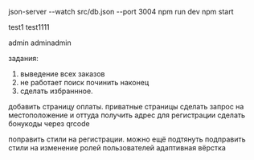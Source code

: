 json-server --watch src/db.json --port 3004
npm run dev
npm start

test1
test1111

admin
adminadmin

задания:


1) выведение всех заказов
2) не работает поиск починить наконец
3) сделать избраннное. 





<!-- добавить корзину в локал сторэдж -->
добавить страницу оплаты.
приватные страницы
сделать запрос на местоположение и оттуда получить адрес для регистрации
сделать бонукоды через qrcode




поправить стили на регистрации. можно ещё подтянуть
подправить стили на изменение ролей пользователей
адаптивная вёрстка